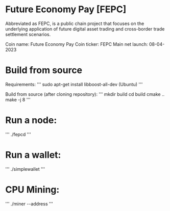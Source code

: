 # Future Economy Pay [FEPC]

Abbreviated as FEPC, is a public chain project that focuses on the underlying application of future digital asset trading and cross-border trade settlement scenarios.

Coin name: Future Economy Pay
Coin ticker: FEPC
Main net launch: 08-04-2023

# Build from source

Requirements:
'''
sudo apt-get install libboost-all-dev (Ubuntu)
'''

Build from source (after cloning repository):
'''
mkdir build
cd build
cmake ..
make -j 8
'''

# Run a node:

'''
./fepcd
'''

# Run a wallet:

'''
./simplewallet
'''

# CPU Mining:

'''
./miner --address <WALLET>
'''



